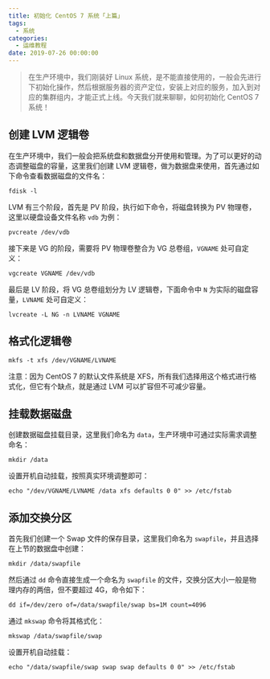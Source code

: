 ```yaml
---
title: 初始化 CentOS 7 系统「上篇」
tags:
  - 系统
categories:
  - 运维教程
date: 2019-07-26 00:00:00
---
```


> 在生产环境中，我们刚装好 Linux 系统，是不能直接使用的，一般会先进行下初始化操作，然后根据服务器的资产定位，安装上对应的服务，加入到对应的集群组内，才能正式上线。今天我们就来聊聊，如何初始化 CentOS 7 系统！

<!-- more -->

## 创建 LVM 逻辑卷

在生产环境中，我们一般会把系统盘和数据盘分开使用和管理。为了可以更好的动态调整磁盘的容量，这里我们创建 LVM 逻辑卷，做为数据盘来使用，首先通过如下命令查看数据磁盘的文件名：

```
fdisk -l
```

LVM 有三个阶段，首先是 PV 阶段，执行如下命令，将磁盘转换为 PV 物理卷，这里以硬盘设备文件名称 `vdb` 为例：

```
pvcreate /dev/vdb
```

接下来是 VG 的阶段，需要将 PV 物理卷整合为 VG 总卷组，`VGNAME` 处可自定义：

```
vgcreate VGNAME /dev/vdb
```

最后是 LV 阶段，将 VG 总卷组划分为 LV 逻辑卷，下面命令中 `N` 为实际的磁盘容量，`LVNAME` 处可自定义：

```
lvcreate -L NG -n LVNAME VGNAME
```

## 格式化逻辑卷

```
mkfs -t xfs /dev/VGNAME/LVNAME
```

注意：因为 CentOS 7 的默认文件系统是 XFS，所有我们选择用这个格式进行格式化，但它有个缺点，就是通过 LVM 可以扩容但不可减少容量。

## 挂载数据磁盘

创建数据磁盘挂载目录，这里我们命名为 `data`，生产环境中可通过实际需求调整命名：

```
mkdir /data
```

设置开机自动挂载，按照真实环境调整即可：

```
echo "/dev/VGNAME/LVNAME /data xfs defaults 0 0" >> /etc/fstab
```

## 添加交换分区

首先我们创建一个 Swap 文件的保存目录，这里我们命名为 `swapfile`，并且选择在上节的数据盘中创建：

```
mkdir /data/swapfile
```

然后通过 `dd` 命令直接生成一个命名为 `swapfile` 的文件，交换分区大小一般是物理内存的两倍，但不要超过 4G，命令如下：

```
dd if=/dev/zero of=/data/swapfile/swap bs=1M count=4096
```

通过 `mkswap` 命令将其格式化：

```
mkswap /data/swapfile/swap
```

设置开机自动挂载：

```
echo "/data/swapfile/swap swap swap defaults 0 0" >> /etc/fstab
```